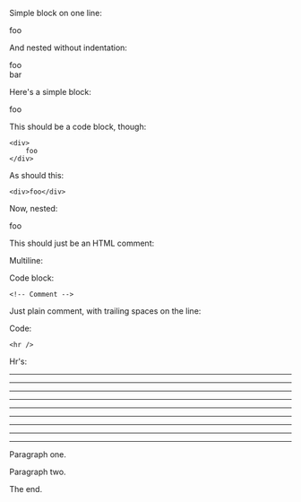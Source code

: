 Simple block on one line:

<div>foo</div>

And nested without indentation:

<div>
<div>
<div>
foo
</div>
</div>
<div>bar</div>
</div>

Here's a simple block:

<div>
	foo
</div>

This should be a code block, though:

```
<div>
	foo
</div>
```

As should this:

```
<div>foo</div>
```

Now, nested:

<div>
	<div>
		<div>
			foo
		</div>
	</div>
</div>

This should just be an HTML comment:

<!-- Comment -->

Multiline:

<!--
Blah
Blah
-->

Code block:

```
<!-- Comment -->
```

Just plain comment, with trailing spaces on the line:

<!-- foo -->

Code:

```
<hr />
```

Hr's:

<hr>

<hr/>

<hr />

<hr>

<hr/>

<hr />

<hr class="foo" id="bar" />

<hr class="foo" id="bar"/>

<hr class="foo" id="bar" >

Paragraph one.

<!-- This is a simple comment -->

<!--
	This is another comment.
-->

Paragraph two.

<!-- one comment block -- -- with two comments -->

The end.
